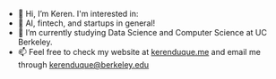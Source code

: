- 👋 Hi, I’m Keren. I'm interested in:
- 👀 AI, fintech, and startups in general!
- 🌱 I’m currently studying Data Science and Computer Science at UC Berkeley. 
- 📫 Feel free to check my website at [kerenduque.me](kerenduque.me) and email me through kerenduque@berkeley.edu

<!---
kerenduque/kerenduque is a ✨ special ✨ repository because its `README.md` (this file) appears on your GitHub profile.
You can click the Preview link to take a look at your changes.
--->
